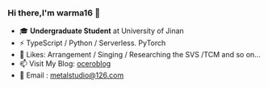 ### Hi there,I'm warma16 👋
- 🎓 **Undergraduate Student** at University of Jinan
- ⚡ TypeScript / Python / Serverless. PyTorch
- 🎵 Likes: Arrangement / Singing / Researching the SVS /TCM  and so on...
- 📫 Visit My Blog: [oceroblog](http://oceroblog.metalstudio.top)
- 📧 Email : metalstudio@126.com



<!--
**warma16/warma16** is a ✨ _special_ ✨ repository because its `README.md` (this file) appears on your GitHub profile.

Here are some ideas to get you started:

- 🔭 I’m currently working on ...
- 🌱 I’m currently learning ...
- 👯 I’m looking to collaborate on ...
- 🤔 I’m looking for help with ...
- 💬 Ask me about ...
- 📫 How to reach me: ...
- 😄 Pronouns: ...
- ⚡ Fun fact: ...
-->
